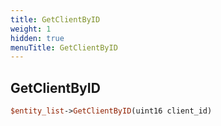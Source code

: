 ```yaml
---
title: GetClientByID
weight: 1
hidden: true
menuTitle: GetClientByID
---
```

## GetClientByID
```perl
$entity_list->GetClientByID(uint16 client_id)
```